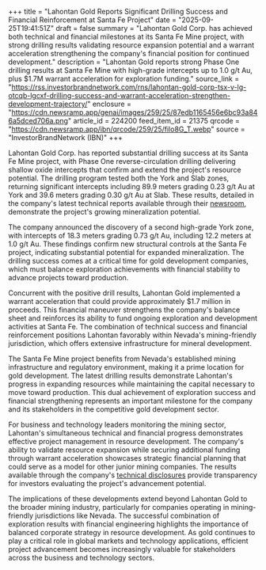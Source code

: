 +++
title = "Lahontan Gold Reports Significant Drilling Success and Financial Reinforcement at Santa Fe Project"
date = "2025-09-25T19:41:51Z"
draft = false
summary = "Lahontan Gold Corp. has achieved both technical and financial milestones at its Santa Fe Mine project, with strong drilling results validating resource expansion potential and a warrant acceleration strengthening the company's financial position for continued development."
description = "Lahontan Gold reports strong Phase One drilling results at Santa Fe Mine with high-grade intercepts up to 1.0 g/t Au, plus $1.7M warrant acceleration for exploration funding."
source_link = "https://rss.investorbrandnetwork.com/rns/lahontan-gold-corp-tsx-v-lg-otcqb-lgcxf-drilling-success-and-warrant-acceleration-strengthen-development-trajectory/"
enclosure = "https://cdn.newsramp.app/genai/images/259/25/87edb1165456e6bc93a846a5dced706a.png"
article_id = 224200
feed_item_id = 21375
qrcode = "https://cdn.newsramp.app/ibn/qrcode/259/25/filo8G_T.webp"
source = "InvestorBrandNetwork (IBN)"
+++

<p>Lahontan Gold Corp. has reported substantial drilling success at its Santa Fe Mine project, with Phase One reverse-circulation drilling delivering shallow oxide intercepts that confirm and extend the project's resource potential. The drilling program tested both the York and Slab zones, returning significant intercepts including 89.9 meters grading 0.23 g/t Au at York and 39.6 meters grading 0.30 g/t Au at Slab. These results, detailed in the company's latest technical reports available through their <a href="https://ibn.fm/LGCXF" rel="nofollow" target="_blank">newsroom</a>, demonstrate the project's growing mineralization potential.</p><p>The company announced the discovery of a second high-grade York zone, with intercepts of 18.3 meters grading 0.73 g/t Au, including 12.2 meters at 1.0 g/t Au. These findings confirm new structural controls at the Santa Fe project, indicating substantial potential for expanded mineralization. The drilling success comes at a critical time for gold development companies, which must balance exploration achievements with financial stability to advance projects toward production.</p><p>Concurrent with the positive drill results, Lahontan Gold implemented a warrant acceleration that could provide approximately $1.7 million in proceeds. This financial maneuver strengthens the company's balance sheet and reinforces its ability to fund ongoing exploration and development activities at Santa Fe. The combination of technical success and financial reinforcement positions Lahontan favorably within Nevada's mining-friendly jurisdiction, which offers extensive infrastructure for mineral development.</p><p>The Santa Fe Mine project benefits from Nevada's established mining infrastructure and regulatory environment, making it a prime location for gold development. The latest drilling results demonstrate Lahontan's progress in expanding resources while maintaining the capital necessary to move toward production. This dual achievement of exploration success and financial strengthening represents an important milestone for the company and its stakeholders in the competitive gold development sector.</p><p>For business and technology leaders monitoring the mining sector, Lahontan's simultaneous technical and financial progress demonstrates effective project management in resource development. The company's ability to validate resource expansion while securing additional funding through warrant acceleration showcases strategic financial planning that could serve as a model for other junior mining companies. The results available through the company's <a href="https://ibn.fm/LGCXF" rel="nofollow" target="_blank">technical disclosures</a> provide transparency for investors evaluating the project's advancement potential.</p><p>The implications of these developments extend beyond Lahontan Gold to the broader mining industry, particularly for companies operating in mining-friendly jurisdictions like Nevada. The successful combination of exploration results with financial engineering highlights the importance of balanced corporate strategy in resource development. As gold continues to play a critical role in global markets and technology applications, efficient project advancement becomes increasingly valuable for stakeholders across the business and technology sectors.</p>